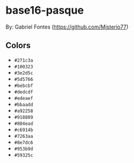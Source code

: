 # base16-pasque

By: Gabriel Fontes (https://github.com/Misterio77)

## Colors

* `#271c3a`
* `#100323`
* `#3e2d5c`
* `#5d5766`
* `#bebcbf`
* `#dedcdf`
* `#edeaef`
* `#bbaadd`
* `#a92258`
* `#918889`
* `#804ead`
* `#c6914b`
* `#7263aa`
* `#8e7dc6`
* `#953b9d`
* `#59325c`
